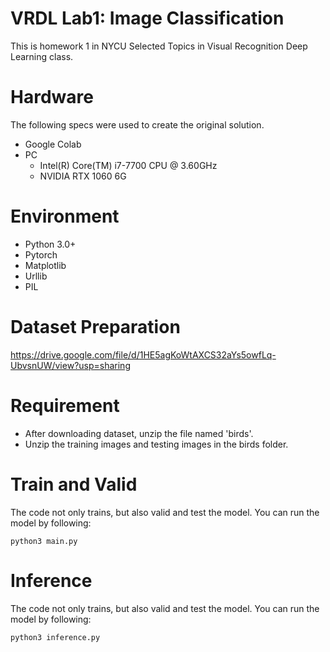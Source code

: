# VRDL Lab1: Image Classification
This is homework 1 in NYCU Selected Topics in Visual Recognition Deep Learning class.

# Hardware
The following specs were used to create the original solution.
* Google Colab
* PC
  * Intel(R) Core(TM) i7-7700 CPU @ 3.60GHz
  * NVIDIA RTX 1060 6G

# Environment
* Python 3.0+
* Pytorch
* Matplotlib
* Urllib
* PIL

# Dataset Preparation
https://drive.google.com/file/d/1HE5agKoWtAXCS32aYs5owfLq-UbvsnUW/view?usp=sharing

# Requirement
* After downloading dataset, unzip the file named 'birds'.
* Unzip the training images and testing images in the birds folder.

# Train and Valid
The code not only trains, but also valid and test the model. You can run the model by following:
```
python3 main.py
```
# Inference
The code not only trains, but also valid and test the model. You can run the model by following:
```
python3 inference.py
```
